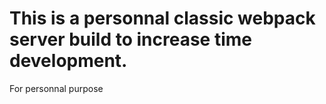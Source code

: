 # This is a personnal classic webpack server build to increase time development.
For personnal purpose